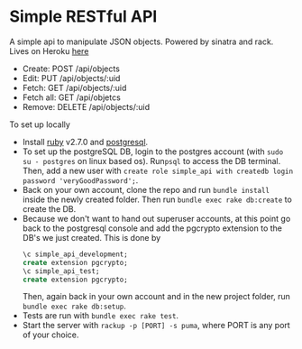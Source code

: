 # Simple RESTful API

A simple api to manipulate JSON objects. Powered by sinatra and rack. Lives on Heroku [here](https://shrouded-sierra-29495.herokuapp.com/)

- Create: POST /api/objects
- Edit: PUT /api/objects/:uid
- Fetch: GET /api/objects/:uid
- Fetch all: GET /api/objetcs
- Remove: DELETE /api/objects/:uid

To set up locally
* Install [ruby](https://www.ruby-lang.org/en/documentation/installation/) v2.7.0 and [postgresql](https://www.postgresql.org/download/).
* To set up the postgreSQL DB, login to the postgres account (with `sudo su - postgres` on linux based os). Run`psql` to access the DB terminal. Then, add a new user with `create role simple_api with createdb login password 'veryGoodPassword';`.
* Back on your own account, clone the repo and run `bundle install` inside the newly created folder. Then run `bundle exec rake db:create` to create the DB.
* Because we don't want to hand out superuser accounts, at this point go back to the postgresql console and add the pgcrypto extension to the DB's we just created. This is done by 
    ```sql
    \c simple_api_development;
    create extension pgcrypto;
    \c simple_api_test;
    create extension pgcrypto;
    ```
    Then, again back in your own account and in the new project folder, run `bundle exec rake db:setup`.
* Tests are run with `bundle exec rake test`.
* Start the server with `rackup -p [PORT] -s puma`, where PORT is any port of your choice.
